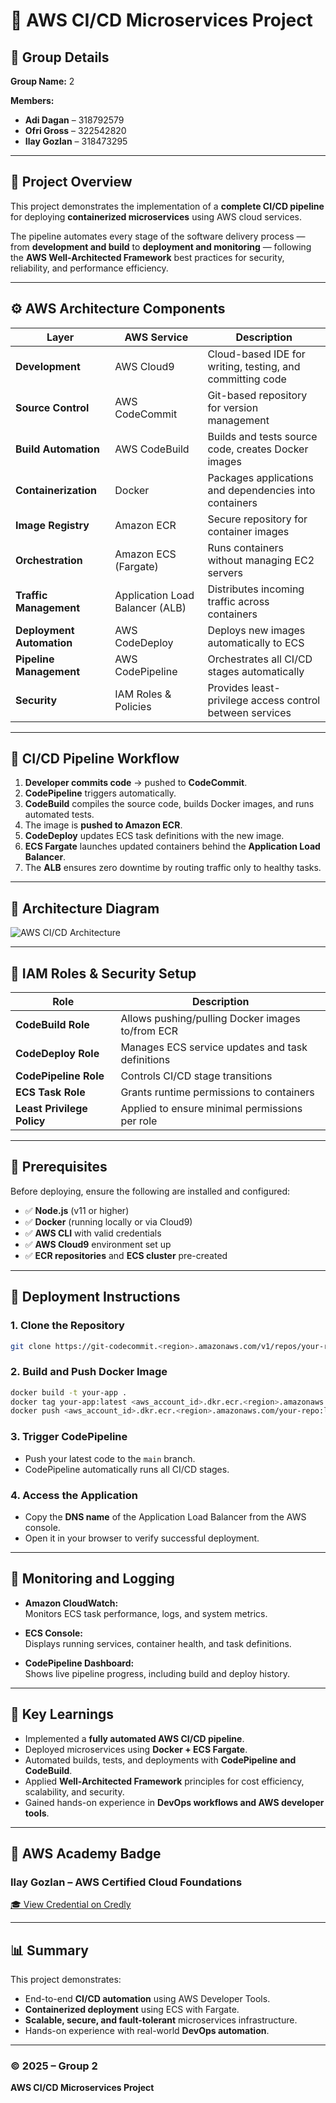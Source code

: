# 🧩 AWS CI/CD Microservices Project

## 👥 Group Details
**Group Name:** 2  

**Members:**  
- **Adi Dagan** – 318792579  
- **Ofri Gross** – 322542820  
- **Ilay Gozlan** – 318473295  

---

## 📘 Project Overview
This project demonstrates the implementation of a **complete CI/CD pipeline** for deploying **containerized microservices** using AWS cloud services.

The pipeline automates every stage of the software delivery process — from **development and build** to **deployment and monitoring** — following the **AWS Well-Architected Framework** best practices for security, reliability, and performance efficiency.

---

## ⚙️ AWS Architecture Components

| Layer | AWS Service | Description |
|-------|--------------|-------------|
| **Development** | AWS Cloud9 | Cloud-based IDE for writing, testing, and committing code |
| **Source Control** | AWS CodeCommit | Git-based repository for version management |
| **Build Automation** | AWS CodeBuild | Builds and tests source code, creates Docker images |
| **Containerization** | Docker | Packages applications and dependencies into containers |
| **Image Registry** | Amazon ECR | Secure repository for container images |
| **Orchestration** | Amazon ECS (Fargate) | Runs containers without managing EC2 servers |
| **Traffic Management** | Application Load Balancer (ALB) | Distributes incoming traffic across containers |
| **Deployment Automation** | AWS CodeDeploy | Deploys new images automatically to ECS |
| **Pipeline Management** | AWS CodePipeline | Orchestrates all CI/CD stages automatically |
| **Security** | IAM Roles & Policies | Provides least-privilege access control between services |

---

## 🧭 CI/CD Pipeline Workflow

1. **Developer commits code** → pushed to **CodeCommit**.  
2. **CodePipeline** triggers automatically.  
3. **CodeBuild** compiles the source code, builds Docker images, and runs automated tests.  
4. The image is **pushed to Amazon ECR**.  
5. **CodeDeploy** updates ECS task definitions with the new image.  
6. **ECS Fargate** launches updated containers behind the **Application Load Balancer**.  
7. The **ALB** ensures zero downtime by routing traffic only to healthy tasks.

---

## 🧱 Architecture Diagram

![AWS CI/CD Architecture](<img width="1536" height="1024" alt="ChatGPT Image Oct 6, 2025, 07_26_27 AM" src="https://github.com/user-attachments/assets/ebb2ca3e-e3d8-4fb7-98de-efb0628e992a" />
)

---

## 🔐 IAM Roles & Security Setup

| Role | Description |
|------|--------------|
| **CodeBuild Role** | Allows pushing/pulling Docker images to/from ECR |
| **CodeDeploy Role** | Manages ECS service updates and task definitions |
| **CodePipeline Role** | Controls CI/CD stage transitions |
| **ECS Task Role** | Grants runtime permissions to containers |
| **Least Privilege Policy** | Applied to ensure minimal permissions per role |

---

## 🧰 Prerequisites

Before deploying, ensure the following are installed and configured:

- ✅ **Node.js** (v11 or higher)  
- ✅ **Docker** (running locally or via Cloud9)  
- ✅ **AWS CLI** with valid credentials  
- ✅ **AWS Cloud9** environment set up  
- ✅ **ECR repositories** and **ECS cluster** pre-created  

---

## 🚀 Deployment Instructions

### 1. Clone the Repository
```bash
git clone https://git-codecommit.<region>.amazonaws.com/v1/repos/your-repo-name
```

### 2. Build and Push Docker Image
```bash
docker build -t your-app .
docker tag your-app:latest <aws_account_id>.dkr.ecr.<region>.amazonaws.com/your-repo:latest
docker push <aws_account_id>.dkr.ecr.<region>.amazonaws.com/your-repo:latest
```

### 3. Trigger CodePipeline
- Push your latest code to the `main` branch.  
- CodePipeline automatically runs all CI/CD stages.

### 4. Access the Application
- Copy the **DNS name** of the Application Load Balancer from the AWS console.  
- Open it in your browser to verify successful deployment.

---

## 🧩 Monitoring and Logging

- **Amazon CloudWatch:**  
  Monitors ECS task performance, logs, and system metrics.

- **ECS Console:**  
  Displays running services, container health, and task definitions.

- **CodePipeline Dashboard:**  
  Shows live pipeline progress, including build and deploy history.

---

## 🧠 Key Learnings
- Implemented a **fully automated AWS CI/CD pipeline**.  
- Deployed microservices using **Docker + ECS Fargate**.  
- Automated builds, tests, and deployments with **CodePipeline and CodeBuild**.  
- Applied **Well-Architected Framework** principles for cost efficiency, scalability, and security.  
- Gained hands-on experience in **DevOps workflows and AWS developer tools**.

---

## 🏅 AWS Academy Badge

### Ilay Gozlan – AWS Certified Cloud Foundations  
[🎓 View Credential on Credly](https://www.credly.com/badges/5c3ba35d-86a9-460e-aa8e-c6e6e328f429/public_url)

---

## 📊 Summary
This project demonstrates:
- End-to-end **CI/CD automation** using AWS Developer Tools.  
- **Containerized deployment** using ECS with Fargate.  
- **Scalable, secure, and fault-tolerant** microservices infrastructure.  
- Hands-on experience with real-world **DevOps automation**.  

---

### © 2025 – Group 2  
**AWS CI/CD Microservices Project**
